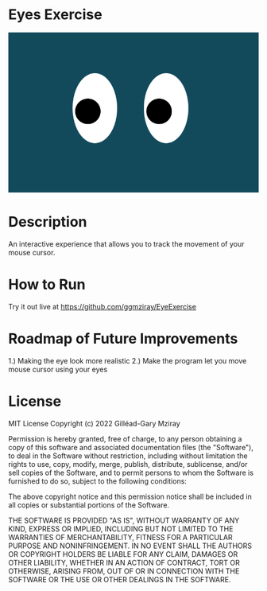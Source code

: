 # Eyes Exercise
<img src="eyes.png"/>

# Description
An interactive experience that allows you to track the movement of your mouse cursor.

# How to Run
Try it out live at https://github.com/ggmziray/EyeExercise

# Roadmap of Future Improvements
1.) Making the eye look more realistic
2.) Make the program let you move mouse cursor using your eyes

# License
MIT License Copyright (c) 2022 Gilléad-Gary Mziray

Permission is hereby granted, free of charge, to any person obtaining a copy of this software and associated documentation files (the "Software"), to deal in the Software without restriction, including without limitation the rights to use, copy, modify, merge, publish, distribute, sublicense, and/or sell copies of the Software, and to permit persons to whom the Software is furnished to do so, subject to the following conditions:

The above copyright notice and this permission notice shall be included in all copies or substantial portions of the Software.

THE SOFTWARE IS PROVIDED "AS IS", WITHOUT WARRANTY OF ANY KIND, EXPRESS OR IMPLIED, INCLUDING BUT NOT LIMITED TO THE WARRANTIES OF MERCHANTABILITY, FITNESS FOR A PARTICULAR PURPOSE AND NONINFRINGEMENT. IN NO EVENT SHALL THE AUTHORS OR COPYRIGHT HOLDERS BE LIABLE FOR ANY CLAIM, DAMAGES OR OTHER LIABILITY, WHETHER IN AN ACTION OF CONTRACT, TORT OR OTHERWISE, ARISING FROM, OUT OF OR IN CONNECTION WITH THE SOFTWARE OR THE USE OR OTHER DEALINGS IN THE SOFTWARE.
